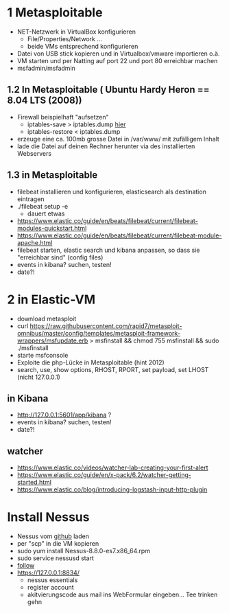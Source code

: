 #
# 1 Metasploitable
* NET-Netzwerk in VirtualBox konfigurieren
  * File/Properties/Network ...
  * beide VMs entsprechend konfigurieren
* Datei von USB stick kopieren und in Virtualbox/vmware importieren o.ä.
* VM starten und per Natting auf port 22 und port 80 erreichbar machen
* msfadmin/msfadmin

## 1.2 In Metasploitable ( Ubuntu Hardy Heron == 8.04 LTS (2008)) 
* Firewall beispielhaft "aufsetzen"
  * iptables-save > iptables.dump [hier](iptables.dump)
  * iptables-restore < iptables.dump
* erzeuge eine ca. 100mb grosse Datei in /var/www/ mit zufälligem Inhalt
* lade die Datei auf deinen Rechner herunter via des installierten Webservers  

## 1.3 in Metasploitable
* filebeat installieren und konfigurieren, elasticsearch als destination eintragen
* ./filebeat setup -e 
   * dauert etwas
* https://www.elastic.co/guide/en/beats/filebeat/current/filebeat-modules-quickstart.html
* https://www.elastic.co/guide/en/beats/filebeat/current/filebeat-module-apache.html
* filebeat starten, elastic search und kibana anpassen, so dass sie "erreichbar sind" (config files)
* events in kibana? suchen, testen!
* date?!


# 2 in Elastic-VM
* download metasploit
 * curl https://raw.githubusercontent.com/rapid7/metasploit-omnibus/master/config/templates/metasploit-framework-wrappers/msfupdate.erb > msfinstall &&   chmod 755 msfinstall &&  sudo  ./msfinstall
* starte msfconsole
* Exploite die php-Lücke in Metasploitable (hint 2012)
 * search, use, show options, RHOST, RPORT, set payload, set LHOST (nicht 127.0.0.1)


## in Kibana
* http://127.0.0.1:5601/app/kibana ?
* events in kibana? suchen, testen!
* date?!

## watcher
* https://www.elastic.co/videos/watcher-lab-creating-your-first-alert
* https://www.elastic.co/guide/en/x-pack/6.2/watcher-getting-started.html
* https://www.elastic.co/blog/introducing-logstash-input-http-plugin




# Install Nessus
* Nessus vom [github](nessus/Nessus-8.8.0-es7.x86_64.rpm) laden
* per "scp" in die VM kopieren
* sudo yum install Nessus-8.8.0-es7.x86_64.rpm
* sudo service nessusd start
* [follow](https://docs.tenable.com/nessus/Content/ConfigureNessus.htm) 
* https://127.0.0.1:8834/
   * nessus essentials
   * register account
   * akitvierungscode aus mail ins WebFormular eingeben... Tee trinken gehn
   



